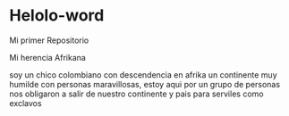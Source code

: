 # Helolo-word
Mi primer Repositorio

Mi herencia Afrikana

soy un chico colombiano con descendencia en afrika un continente muy humilde con personas maravillosas, estoy aqui por un grupo de personas nos obligaron a salir de nuestro continente y pais para serviles como exclavos
